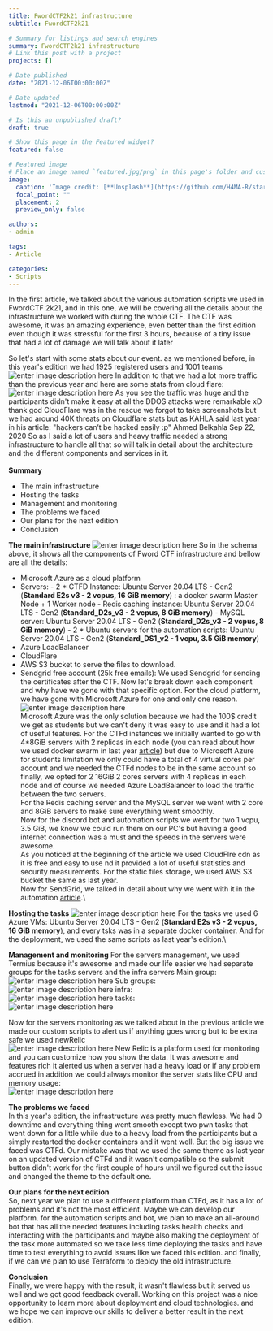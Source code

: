 ```yaml
---
title: FwordCTF2k21 infrastructure
subtitle: FwordCTF2k21

# Summary for listings and search engines
summary: FwordCTF2k21 infrastructure
# Link this post with a project
projects: []

# Date published
date: "2021-12-06T00:00:00Z"

# Date updated
lastmod: "2021-12-06T00:00:00Z"

# Is this an unpublished draft?
draft: true

# Show this page in the Featured widget?
featured: false

# Featured image
# Place an image named `featured.jpg/png` in this page's folder and customize its options here.
image:
  caption: 'Image credit: [**Unsplash**](https://github.com/H4MA-R/starter-hugo-academic/blob/master/content/post/FwordCTF2k21%20Automation/162443729_121061223368199_7099046546114959220_n.png?raw=true)'
  focal_point: ""
  placement: 2
  preview_only: false

authors:
- admin

tags:
- Article

categories:
- Scripts
---
```


In the first article, we talked about the various automation scripts we used in FwordCTF 2k21, and in this one, we will be covering all the details about the infrastructure we worked with during the whole CTF.
The CTF was awesome, it was an amazing experience, even better than the first edition even though it was stressful for the first 3 hours, because of a tiny issue that had a lot of damage we will talk about it later 

So let's start with some stats about our event. as we mentioned before, in this year's edition we had 1925 registered users and 1001 teams 
![enter image description here](https://github.com/H4MA-R/starter-hugo-academic/blob/master/content/post/FwordCTF2k21%20infrastructure/ctfd.png?raw=true)
 In addition to that we had a lot more traffic than the previous year and here are some stats from cloud flare:
![enter image description here](https://github.com/H4MA-R/starter-hugo-academic/blob/master/content/post/FwordCTF2k21%20infrastructure/CloudFlare.png?raw=true)
As you see the traffic was huge and the participants didn't make it easy at all the DDOS attacks were remarkable xD thank god CloudFlare was in the rescue we forgot to take screenshots but we had around 40K threats on Cloudflare stats but as KAHLA said last year in his article:
"hackers can’t be hacked easily :p" Ahmed Belkahla Sep 22, 2020
So as I said a lot of users and heavy traffic needed a strong infrastructure to handle all that so will talk in detail about the architecture and the different components and services in it.\
\
**Summary**
-	The main infrastructure
-	Hosting the tasks
-	Management and monitoring
-	The problems we faced
-	Our plans for the next edition
-	Conclusion

**The main infrastructure**
![enter image description here](https://github.com/H4MA-R/starter-hugo-academic/blob/master/content/post/FwordCTF2k21%20infrastructure/infra.png?raw=true)
So in the schema above, it shows all the components of Fword CTF infrastructure and bellow are all the details:
-   Microsoft Azure as a cloud platform
-   Servers:
		-   2 * CTFD Instance: Ubuntu Server 20.04 LTS - Gen2 (**Standard E2s v3 - 2 vcpus, 16 GiB memory**) : a docker swarm Master Node + 1 Worker node
		-   Redis caching instance: Ubuntu Server 20.04 LTS - Gen2 (**Standard_D2s_v3 - 2 vcpus, 8 GiB memory**)
		-   MySQL server: Ubuntu Server 20.04 LTS - Gen2 (**Standard_D2s_v3 - 2 vcpus, 8 GiB memory**)
		-	2 * Ubuntu servers for the automation scripts:  Ubuntu Server 20.04 LTS - Gen2 (**Standard_DS1_v2 - 1 vcpu, 3.5 GiB memory**)
-	Azure LoadBalancer
-	CloudFlare
-	AWS S3 bucket to serve the files to download.
-	Sendgrid free account (25k free emails): We used Sendgrid for sending the certificates after the CTF.
Now let's break down each component and why have we gone with that specific option.
For the cloud platform, we have gone with Microsoft Azure for one and only one reason.\
![enter image description here](https://i.imgflip.com/5rkonm.jpg) \
Microsoft Azure was the only solution because we had the 100$ credit we get as students but we can't deny it was easy to use and it had a lot of useful features.
For the CTFd instances we initially wanted to go with 4*8GiB servers with 2 replicas in each node (you can read about how we used docker swarm in last year [article](https://ahmed-belkahla.me/post/fwordctf_infrastructure/)) but due to Microsoft Azure for students limitation we only could have a total of 4 virtual cores per account and we needed the CTFd nodes to be in the same account so finally, we opted for 2 16GiB 2 cores servers with 4 replicas in each node and of course we needed Azure LoadBalancer to load the traffic between the two servers.\
For the Redis caching server and the MySQL server we went with 2 core and 8GiB servers to make sure everything went smoothly. \
Now for the discord bot and automation scripts we went for two 1 vcpu, 3.5 GiB, we know we could run them on our PC's but having a good internet connection was a must and the speeds in the servers were awesome.\
As you noticed at the beginning of the article we used CloudFlre cdn as it is free and easy to use nd it provided a lot of useful statistics and security measurements.
For the static files storage, we used AWS S3 bucket the same as last year.\
Now for SendGrid, we talked in detail about why we went with it in the automation [article](https://mohamed-arfaoui.me/post/fwordctf2k21-automation/).\

**Hosting the tasks**
![enter image description here](https://github.com/H4MA-R/starter-hugo-academic/blob/master/content/post/FwordCTF2k21%20infrastructure/2021-10-24%2000_33_04-tasks6%20-%20Microsoft%20Azure.png?raw=true)
For the tasks we used 6 Azure VMs: Ubuntu Server 20.04 LTS - Gen2 (**Standard E2s v3 - 2 vcpus, 16 GiB memory**), and every tsks was in a separate docker container.
And for the deployment, we used the same scripts as last year's edition.\

**Management and monitoring**
For the servers management, we used Termius because it's awesome and made our life easier we had separate groups for the tasks servers and the infra servers
Main group:\
![enter image description here](https://github.com/H4MA-R/starter-hugo-academic/blob/master/content/post/FwordCTF2k21%20infrastructure/2021-10-22%2001_10_28-Termius.png?raw=true)
Sub groups:\
![enter image description here](https://github.com/H4MA-R/starter-hugo-academic/blob/master/content/post/FwordCTF2k21%20infrastructure/2021-10-22%2001_10_46-Termius.png?raw=true)
infra:\
![enter image description here](https://github.com/H4MA-R/starter-hugo-academic/blob/master/content/post/FwordCTF2k21%20infrastructure/2021-10-22%2001_10_55-Termius.png?raw=true)
tasks:\
![enter image description here](https://github.com/H4MA-R/starter-hugo-academic/blob/master/content/post/FwordCTF2k21%20infrastructure/2021-10-22%2001_11_08-Termius.png?raw=true)

Now for the servers monitoring as we talked about in the previous article we made our custom scripts to alert us if anything goes wrong but to be extra safe we used newRelic\
![enter image description here](https://github.com/H4MA-R/starter-hugo-academic/blob/master/content/post/FwordCTF2k21%20infrastructure/2021-10-22%2001_14_21-.png?raw=true)
New Relic is a platform used for monitoring and you can customize how you show the data. It was awesome and features rich it alerted us when a server had a heavy load or if any problem accrued in addition we could always monitor the server stats like CPU and memory usage:\
![enter image description here](https://github.com/H4MA-R/starter-hugo-academic/blob/master/content/post/FwordCTF2k21%20infrastructure/2021-08-28%2009_21_39-New%20Relic%20Navigator%20_%20New%20Relic%20One.png?raw=true)

**The problems we faced**\
In this year's edition, the infrastructure was pretty much flawless. We had 0 downtime and everything thing went smooth except two pwn tasks that went down for a little while due to a heavy load from the participants but a simply restarted the docker containers and it went well. But the big issue we faced was CTFd. Our mistake was that we used the same theme as last year on an updated version of CTFd and it wasn't compatible so the submit button didn't work for the first couple of hours until we figured out the issue and changed the theme to the default one.

**Our plans for the next edition**\
So, next year we plan to use a different platform than CTFd, as it has a lot of problems and it's not the most efficient. Maybe we can develop our platform. for the automation scripts and bot, we plan to make an all-around bot that has all the needed features including tasks health checks and interacting with the participants and maybe also making the deployment of the task more automated so we take less time deploying the tasks and have time to test everything to avoid issues like we faced this edition. and finally, if we can we plan to use Terraform to deploy the old infrastructure.

**Conclusion**\
Finally, we were happy with the result, it wasn't flawless but it served us well and we got good feedback overall. Working on this project was a nice opportunity to learn more about deployment and cloud technologies. and we hope we can improve our skills to deliver a better result in the next edition.
